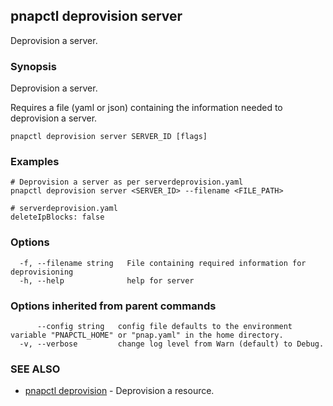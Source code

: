 ## pnapctl deprovision server

Deprovision a server.

### Synopsis

Deprovision a server.

Requires a file (yaml or json) containing the information needed to deprovision a server.

```
pnapctl deprovision server SERVER_ID [flags]
```

### Examples

```
# Deprovision a server as per serverdeprovision.yaml
pnapctl deprovision server <SERVER_ID> --filename <FILE_PATH>

# serverdeprovision.yaml
deleteIpBlocks: false
```

### Options

```
  -f, --filename string   File containing required information for deprovisioning
  -h, --help              help for server
```

### Options inherited from parent commands

```
      --config string   config file defaults to the environment variable "PNAPCTL_HOME" or "pnap.yaml" in the home directory.
  -v, --verbose         change log level from Warn (default) to Debug.
```

### SEE ALSO

* [pnapctl deprovision](pnapctl_deprovision.md)	 - Deprovision a resource.

